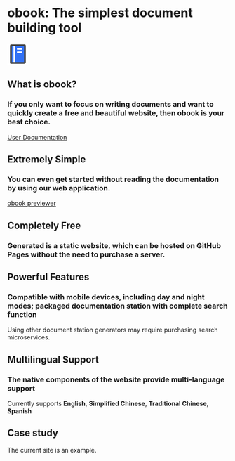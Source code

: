 # obook: The simplest document building tool


<l-m src="https://cdn.jsdelivr.net/npm/obook@2.1.22/blocks/simp-block.html"></l-m>

 

<simp-block>


<img src="../publics/logo.svg" class="logo" />

## What is obook?

### If you only want to focus on writing documents and want to quickly create a free and beautiful website, then obook is your best choice.


[User Documentation](./docs/index.md)

</simp-block>



<simp-block>

## Extremely Simple

### You can even get started without reading the documentation by using our web application.

[obook previewer](https://kirakiray.github.io/o-book/webapp/)


</simp-block>



<simp-block>

## Completely Free

### Generated is a static website, which can be hosted on GitHub Pages without the need to purchase a server.


</simp-block>



<simp-block>

## Powerful Features

### Compatible with mobile devices, including day and night modes; packaged documentation station with complete search function


Using other document station generators may require purchasing search microservices.


</simp-block>



<simp-block>

## Multilingual Support

### The native components of the website provide multi-language support

Currently supports **English**, **Simplified Chinese**, **Traditional Chinese**, **Spanish**


</simp-block>



<simp-block>

## Case study

The current site is an example.

</simp-block>

